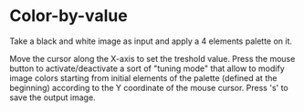 # Color-by-value
Take a black and white image as input and apply a 4 elements palette on it.

Move the cursor along the X-axis to set the treshold value. Press the mouse button to activate/deactivate a sort of "tuning mode" that allow to modify image colors starting from initial elements of the palette (defined at the beginning) according to the Y coordinate of the mouse cursor. Press 's' to save the output image.
